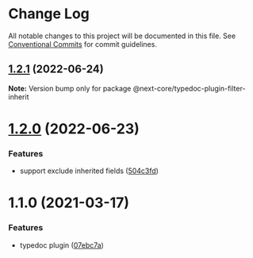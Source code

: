 # Change Log

All notable changes to this project will be documented in this file.
See [Conventional Commits](https://conventionalcommits.org) for commit guidelines.

## [1.2.1](https://github.com/easyops-cn/next-core/compare/@next-core/typedoc-plugin-filter-inherit@1.2.0...@next-core/typedoc-plugin-filter-inherit@1.2.1) (2022-06-24)

**Note:** Version bump only for package @next-core/typedoc-plugin-filter-inherit





# [1.2.0](https://github.com/easyops-cn/next-core/compare/@next-core/typedoc-plugin-filter-inherit@1.1.0...@next-core/typedoc-plugin-filter-inherit@1.2.0) (2022-06-23)

### Features

- support exclude inherited fields ([504c3fd](https://github.com/easyops-cn/next-core/commit/504c3fd22497c8acb13c688114954600b1f7ef8b))

# 1.1.0 (2021-03-17)

### Features

- typedoc plugin ([07ebc7a](https://github.com/easyops-cn/next-core/commit/07ebc7afe996f375d953b95c612e03ac5900f14a))
